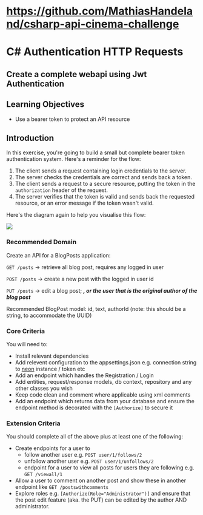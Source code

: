 # https://github.com/MathiasHandeland/csharp-api-cinema-challenge

# C# Authentication HTTP Requests

## Create a complete webapi using Jwt Authentication

## Learning Objectives

- Use a bearer token to protect an API resource

## Introduction

In this exercise, you're going to build a small but complete bearer token authentication system. Here's a reminder for the flow:

1. The client sends a request containing login credentials to the server.
2. The server checks the credentials are correct and sends back a token.
3. The client sends a request to a secure resource, putting the token in the `authorization` header of the request.
4. The server verifies that the token is valid and sends back the requested resource, or an error message if the token wasn't valid.

Here's the diagram again to help you visualise this flow:

![](./assets/Auth_Flow.png)

### Recommended Domain

Create an API for a BlogPosts application:

`GET /posts` -> retrieve all blog post, requires any logged in user

`POST /posts` -> create a new post with the logged in user id

`PUT /posts` -> edit a blog post; **_, or the user that is the original author of the blog post_**

Recommended BlogPost model: id, text, authorId (note: this should be a string, to accommodate the UUID)

### Core Criteria

You will need to:

- Install relevant dependencies
- Add relevent configuration to the appsettings.json e.g. connection string to [neon](https://neon.tech) instance / token etc
- Add an endpoint which handles the Registration / Login
- Add entities, request/response models, db context, repository and any other classes you wish
- Keep code clean and comment where applicable using xml comments
- Add an endpoint which returns data from your database and ensure the endpoint method is decorated with the `[Authorize]` to secure it

### Extension Criteria

You should complete all of the above plus at least one of the following:

- Create endpoints for a user to
  - follow another user e.g. `POST user/1/follows/2`
  - unfollow another user e.g. `POST user/1/unfollows/2`
  - endpoint for a user to view all posts for users they are following e.g. `GET /viewall/1`
- Allow a user to comment on another post and show these in another endpoint like `GET /postswithcomments`
- Explore roles e.g. `[Authorize(Role="Administrator")]` and ensure that the post edit feature (aka. the PUT) can be edited by the author AND administrator.
